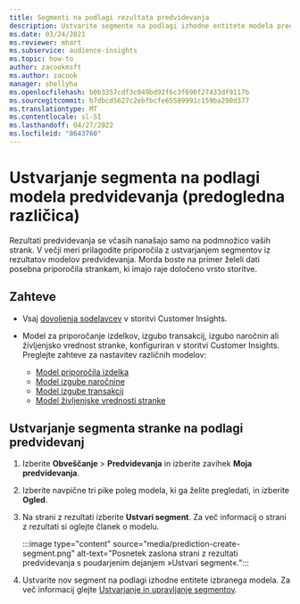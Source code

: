 ```yaml
---
title: Segmenti na podlagi rezultata predvidevanja
description: Ustvarite segmente na podlagi izhodne entitete modela predvidevanja.
ms.date: 03/24/2021
ms.reviewer: mhart
ms.subservice: audience-insights
ms.topic: how-to
author: zacookmsft
ms.author: zacook
manager: shellyha
ms.openlocfilehash: b0b3357cdf3c049bd92f6c3f690f27433df9117b
ms.sourcegitcommit: b7dbcd5627c2ebfbcfe65589991c159ba290d377
ms.translationtype: MT
ms.contentlocale: sl-SI
ms.lasthandoff: 04/27/2022
ms.locfileid: "8643760"
---
```

# <a name="create-a-segment-based-on-a-prediction-model-preview"></a>Ustvarjanje segmenta na podlagi modela predvidevanja (predogledna različica)

Rezultati predvidevanja se včasih nanašajo samo na podmnožico vaših strank. V večji meri prilagodite priporočila z ustvarjanjem segmentov iz rezultatov modelov predvidevanja. Morda boste na primer želeli dati posebna priporočila strankam, ki imajo raje določeno vrsto storitve. 

## <a name="prerequisites"></a>Zahteve

- Vsaj [dovoljenja sodelavcev](permissions.md) v storitvi Customer Insights.

- Model za priporočanje izdelkov, izgubo transakcij, izgubo naročnin ali življenjsko vrednost stranke, konfiguriran v storitvi Customer Insights. Preglejte zahteve za nastavitev različnih modelov:

  - [Model priporočila izdelka](predict-product-recommendation.md)
  - [Model izgube naročnine](predict-subscription-churn.md)
  - [Model izgube transakcij](predict-transactional-churn.md)
  - [Model življenjske vrednosti stranke](predict-customer-lifetime-value.md)

## <a name="create-a-customer-segment-based-on-predictions"></a>Ustvarjanje segmenta stranke na podlagi predvidevanj

1. Izberite **Obveščanje** > **Predvidevanja** in izberite zavihek **Moja predvidevanja**.

1. Izberite navpične tri pike poleg modela, ki ga želite pregledati, in izberite **Ogled**.

1. Na strani z rezultati izberite **Ustvari segment**. Za več informacij o strani z rezultati si oglejte članek o modelu.

   :::image type="content" source="media/prediction-create-segment.png" alt-text="Posnetek zaslona strani z rezultati predvidevanja s poudarjenim dejanjem »Ustvari segment«.":::

1. Ustvarite nov segment na podlagi izhodne entitete izbranega modela. Za več informacij glejte [Ustvarjanje in upravljanje segmentov](segments.md).